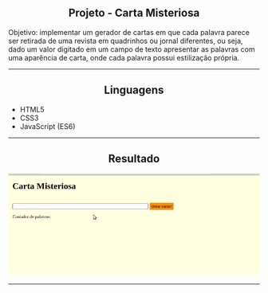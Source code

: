 <h2 align="center">Projeto - Carta Misteriosa</h2>
   
   <p>
       Objetivo: implementar um gerador de cartas em que cada palavra parece ser retirada de uma revista em quadrinhos ou jornal diferentes, ou seja,<br> dado um valor digitado em um campo de texto apresentar as palavras com uma aparência de carta, onde cada palavra possui estilização própria.
   </p>

---

<h2 align="center">Linguagens</h2>

 - HTML5
 - CSS3
 - JavaScript (ES6)

---

<h2 align="center">Resultado</h2>

![Carta Misteriosa](./mistery-letter.gif)

---

